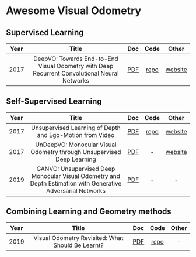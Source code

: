 # Awesome Visual Odometry

## Supervised Learning

|Year| Title | Doc | Code | Other |
|:-:|:-:|:-:|:-:|:-:|
|2017| DeepVO: Towards End-to-End Visual Odometry with Deep Recurrent Convolutional Neural Networks | [PDF][s1] | [repo][sc1] | [website][sw1] |

## Self-Supervised Learning

|Year| Title | Doc | Code | Other |
|:-:|:-:|:-:|:-:|:-:|
|2017| Unsupervised Learning of Depth and Ego-Motion from Video | [PDF][u1] | [repo][uc1] | [website][uw1] |
|2017| UnDeepVO: Monocular Visual Odometry through Unsupervised Deep Learning | [PDF][u2] | - | [website][uw2] |
|2019| GANVO: Unsupervised Deep Monocular Visual Odometry and Depth Estimation with Generative Adversarial Networks | [PDF][u3] | - | - |

## Combining Learning and Geometry methods

|Year| Title | Doc | Code | Other |
|:-:|:-:|:-:|:-:|:-:|
|2019| Visual Odometry Revisited: What Should Be Learnt?| [PDF][c1] | [repo][cc1] | - |




<Paper links>

<supervised>
  
[s1]:  https://arxiv.org/pdf/1709.08429.pdf

<self-supervised>

[u1]: http://openaccess.thecvf.com/content_cvpr_2017/papers/Zhou_Unsupervised_Learning_of_CVPR_2017_paper.pdf
[u2]:  https://arxiv.org/pdf/1709.06841.pdf
[u3]:  https://arxiv.org/pdf/1809.05786.pdf

<combined>

[c1]:  https://arxiv.org/pdf/1909.09803.pdf


<CODE LINKS>
  
<supervised>
  
[sc1]:  https://github.com/ChiWeiHsiao/DeepVO-pytorch
  
<self-supervised>
  
[uc1]: https://github.com/tinghuiz/SfMLearner
  
<combined>
  
[cc1]:  https://github.com/Huangying-Zhan/DF-VO


<WEB LINKS>

<supervised>

[sw1]:  https://senwang.gitlab.io/DeepVO/

<self-supervised>

[uw1]: https://people.eecs.berkeley.edu/~tinghuiz/projects/SfMLearner/
[uw2]: http://senwang.gitlab.io/UnDeepVO/


<combined>



